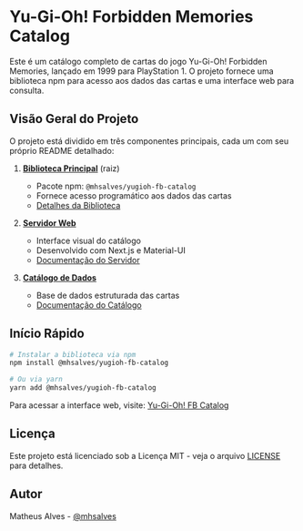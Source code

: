 # Yu-Gi-Oh! Forbidden Memories Catalog

Este é um catálogo completo de cartas do jogo Yu-Gi-Oh! Forbidden Memories, lançado em 1999 para PlayStation 1. O projeto fornece uma biblioteca npm para acesso aos dados das cartas e uma interface web para consulta.

## Visão Geral do Projeto

O projeto está dividido em três componentes principais, cada um com seu próprio README detalhado:

1. **[Biblioteca Principal](./README.md)** (raiz)
   - Pacote npm: `@mhsalves/yugioh-fb-catalog`
   - Fornece acesso programático aos dados das cartas
   - [Detalhes da Biblioteca](./README.md)

2. **[Servidor Web](./server/README.md)**
   - Interface visual do catálogo
   - Desenvolvido com Next.js e Material-UI
   - [Documentação do Servidor](./server/README.md)

3. **[Catálogo de Dados](./catalog/README.md)**
   - Base de dados estruturada das cartas
   - [Documentação do Catálogo](./catalog/README.md)

## Início Rápido

```bash
# Instalar a biblioteca via npm
npm install @mhsalves/yugioh-fb-catalog

# Ou via yarn
yarn add @mhsalves/yugioh-fb-catalog
```

Para acessar a interface web, visite: [Yu-Gi-Oh! FB Catalog](https://mhsalves.github.io/yugioh-fb-catalog)

## Licença

Este projeto está licenciado sob a Licença MIT - veja o arquivo [LICENSE](LICENSE) para detalhes.

## Autor

Matheus Alves - [@mhsalves](https://github.com/mhsalves)
